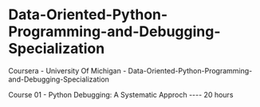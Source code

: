 # Data-Oriented-Python-Programming-and-Debugging-Specialization
Coursera - University Of Michigan - Data-Oriented-Python-Programming-and-Debugging-Specialization

Course 01 - Python Debugging: A Systematic Approch ---- 20 hours
